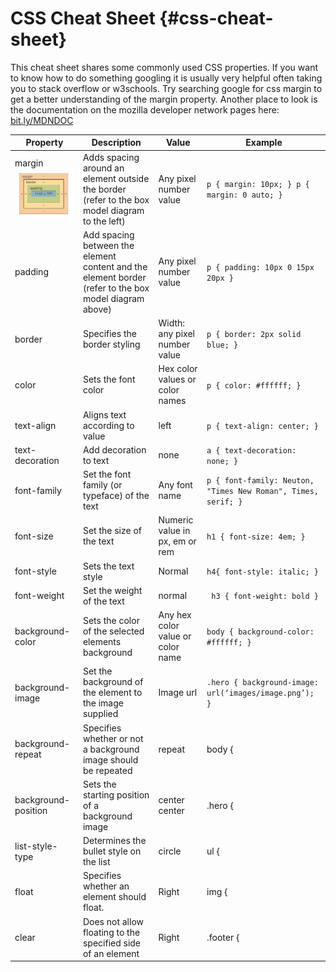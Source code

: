 # CSS Cheat Sheet {#css-cheat-sheet}

This cheat sheet shares some commonly used CSS properties. If you want to know how to do something googling it is usually very helpful often taking you to stack overflow or w3schools.  Try searching google for css margin to get a better understanding of the margin property.  Another place to look is the documentation on the mozilla developer network pages here: [bit.ly/MDNDOC](https://www.google.com/url?q=http://bit.ly/MDNDOC&sa=D&ust=1478381675896000&usg=AFQjCNESi-TmaUMe3gxizIbEZhB_sh5TwQ) 

| Property | Description | Value | Example |
| --- | --- | --- | --- |
| margin![Screen Shot 2016-03-26 at 10.45.42 AM.png](images/image07.png) | Adds spacing around an element outside the border (refer to the box model diagram to the left) | Any pixel number value | `p { margin: 10px; } p { margin: 0 auto; }` |
| padding | Add spacing between the element content and the element border (refer to the box model diagram above) | Any pixel number value | `p { padding: 10px 0 15px 20px }` |
| border | Specifies the border styling | Width: any pixel number value | `p { border: 2px solid blue; }` |
| color | Sets the font color | Hex color values or color names | `p { color: #ffffff; }` |
| text-align | Aligns text according to value | left | `p { text-align: center; }` |
| text-decoration | Add decoration to text | none | `a { text-decoration: none; }` |
| font-family | Set the font family (or typeface) of the text | Any font name | `p { font-family: Neuton, "Times New Roman", Times, serif; }` |
| font-size | Set the size of the text | Numeric value in px, em or rem | `h1 { font-size: 4em; }` |
| font-style | Sets the text style | Normal | `h4{ font-style: italic; }` |
| font-weight | Set the weight of the text | normal |` h3 { font-weight: bold }` |
| background-color | Sets the color of the selected elements background | Any hex color value or color name | `body { background-color: #ffffff; }` |
| background-image | Set the background of the element to the image supplied | Image url | `.hero { background-image: url(‘images/image.png’); }` |
| background-repeat | Specifies whether or not a background image should be repeated | repeat | body { |
| background-position | Sets the starting position of a background image | center center | .hero { |
| list-style-type | Determines the bullet style on the list | circle | ul { |
| float | Specifies whether an element should float. | Right | img { |
| clear | Does not allow floating to the specified side of an element | Right | .footer { |